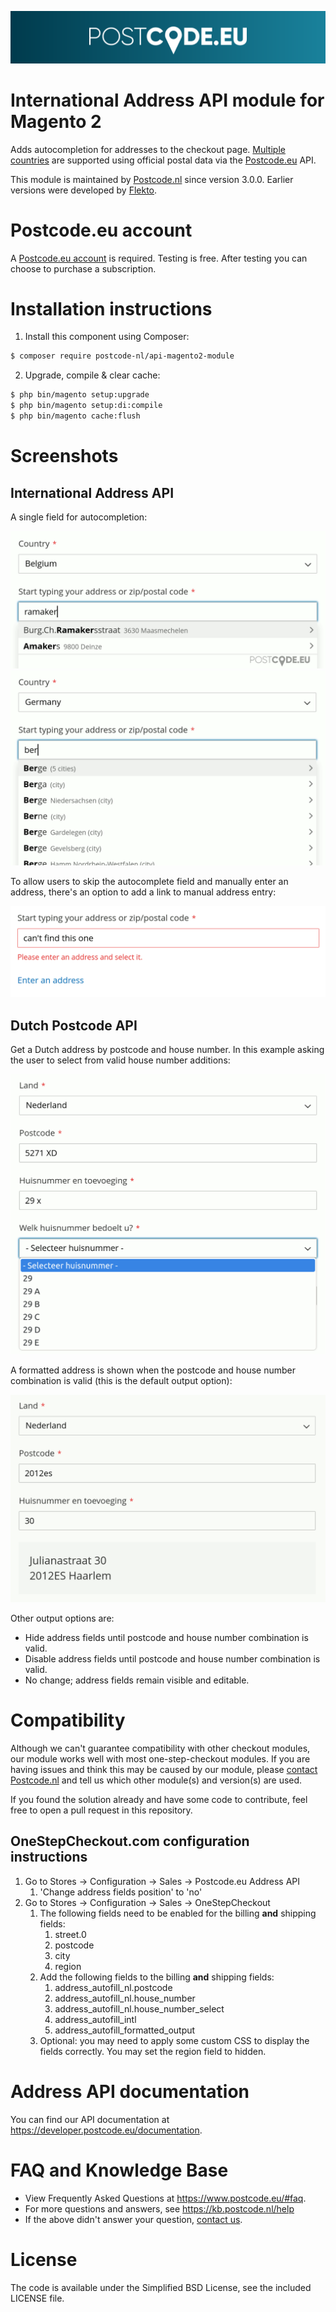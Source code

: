 ![Postcode.eu](media/postcode-eu-logo-gradient.svg)

# International Address API module for Magento 2

Adds autocompletion for addresses to the checkout page. [Multiple countries](https://www.postcode.nl/services/adresdata/internationaal) are supported using official postal data via the [Postcode.eu](https://postcode.eu) API.

This module is maintained by [Postcode.nl](https://postcode.nl) since version 3.0.0. Earlier versions were developed by [Flekto](https://www.flekto.nl).

# Postcode.eu account

A [Postcode.eu account](https://www.postcode.nl/en/services/adresdata/producten-overzicht) is required.
Testing is free. After testing you can choose to purchase a subscription.

# Installation instructions

1. Install this component using Composer:

```bash
$ composer require postcode-nl/api-magento2-module
```

2. Upgrade, compile & clear cache:
```bash
$ php bin/magento setup:upgrade
$ php bin/magento setup:di:compile
$ php bin/magento cache:flush
```

# Screenshots

## International Address API

A single field for autocompletion:

![](media/example-intl-api-be.png)
![](media/example-intl-api-de.png)

To allow users to skip the autocomplete field and manually enter an address, there's an option to add a link to manual address entry:

![](media/example-intl-api-manual-entry-option.png)

## Dutch Postcode API

Get a Dutch address by postcode and house number. In this example asking the user to select from valid house number additions:

![](media/example-nl-api-house-number-addition.png)

A formatted address is shown when the postcode and house number combination is valid (this is the default output option):

![](media/example-nl-api-formatted-output.png)

Other output options are:

* Hide address fields until postcode and house number combination is valid.
* Disable address fields until postcode and house number combination is valid.
* No change; address fields remain visible and editable.

# Compatibility

Although we can't guarantee compatibility with other checkout modules, our module works well with most one-step-checkout modules. If you are having issues and think this may be caused by our module, please [contact Postcode.nl](tech@postcode.nl) and tell us which other module(s) and version(s) are used.

If you found the solution already and have some code to contribute, feel free to open a pull request in this repository.

## OneStepCheckout.com configuration instructions

1. Go to Stores -> Configuration -> Sales -> Postcode.eu Address API
   1. 'Change address fields position' to 'no'
2. Go to Stores -> Configuration -> Sales -> OneStepCheckout
   1. The following fields need to be enabled for the billing **and** shipping fields:
      1. street.0
      2. postcode
      3. city
      4. region
   2. Add the following fields to the billing **and** shipping fields:
      1. address_autofill_nl.postcode
      2. address_autofill_nl.house_number
      3. address_autofill_nl.house_number_select
      4. address_autofill_intl
      5. address_autofill_formatted_output
   3. Optional: you may need to apply some custom CSS to display the fields correctly. You may set the region field to hidden.


# Address API documentation

You can find our API documentation at https://developer.postcode.eu/documentation.

# FAQ and Knowledge Base

* View Frequently Asked Questions at https://www.postcode.eu/#faq.
* For more questions and answers, see https://kb.postcode.nl/help
* If the above didn't answer your question, [contact us](https://www.postcode.eu/contact).

# License

The code is available under the Simplified BSD License, see the included LICENSE file.
